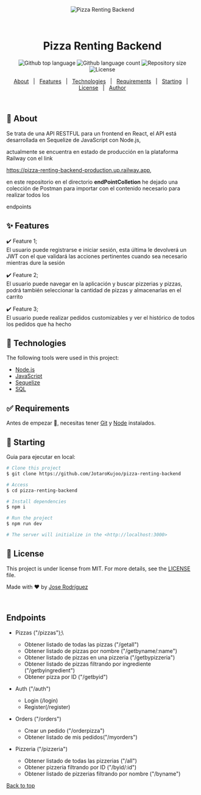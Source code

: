 <div align="center" id="top"> 
  <img src="./.github/app.gif" alt="Pizza Renting Backend" />

  &#xa0;

  <!-- <a href="https://pizzarentingbackend.netlify.app">Demo</a> -->
</div>

<h1 align="center">Pizza Renting Backend</h1>

<p align="center">
  <img alt="Github top language" src="https://img.shields.io/github/languages/top/JotaroKujoo/pizza-renting-backend?color=56BEB8">

  <img alt="Github language count" src="https://img.shields.io/github/languages/count/JotaroKujoo/pizza-renting-backend?color=56BEB8">

  <img alt="Repository size" src="https://img.shields.io/github/repo-size/JotaroKujoo/pizza-renting-backend?color=56BEB8">

  <img alt="License" src="https://img.shields.io/github/license/JotaroKujoo/pizza-renting-backend?color=56BEB8">

  <!-- <img alt="Github issues" src="https://img.shields.io/github/issues/JotaroKujoo/pizza-renting-backend?color=56BEB8" /> -->

  <!-- <img alt="Github forks" src="https://img.shields.io/github/forks/JotaroKujoo/pizza-renting-backend?color=56BEB8" /> -->

  <!-- <img alt="Github stars" src="https://img.shields.io/github/stars/JotaroKujoo/pizza-renting-backend?color=56BEB8" /> -->
</p>

<!-- Status -->

<!-- <h4 align="center"> 
	🚧  Pizza Renting Backend 🚀 Under construction...  🚧
</h4> 

<hr> -->

<p align="center">
  <a href="#dart-about">About</a> &#xa0; | &#xa0; 
  <a href="#sparkles-features">Features</a> &#xa0; | &#xa0;
  <a href="#rocket-technologies">Technologies</a> &#xa0; | &#xa0;
  <a href="#white_check_mark-requirements">Requirements</a> &#xa0; | &#xa0;
  <a href="#checkered_flag-starting">Starting</a> &#xa0; | &#xa0;
  <a href="#memo-license">License</a> &#xa0; | &#xa0;
  <a href="https://github.com/JotaroKujoo" target="_blank">Author</a>
</p>

<br>

## :dart: About ##

Se trata de una API RESTFUL para un frontend en React, el API está desarrollada en Sequelize de JavaScript con Node.js,


actualmente se encuentra en estado de producción en la plataforma Railway con el link

https://pizza-renting-backend-production.up.railway.app,


en este repositorio en el directorio **endPointColletion** he dejado una colección de Postman para importar con el contenido necesario para realizar todos los 


endpoints

## :sparkles: Features ##

:heavy_check_mark: Feature 1;\
El usuario puede registrarse e iniciar sesión, esta última le devolverá un JWT con el que validará las acciones pertinentes cuando sea necesario mientras dure la sesión 


:heavy_check_mark: Feature 2;\
El usuario puede navegar en la aplicación y buscar pizzerias y pizzas, podrá también seleccionar la cantidad de pizzas y almacenarlas en el carrito


:heavy_check_mark: Feature 3;\
El usuario puede realizar pedidos customizables y ver el histórico de todos los pedidos que ha hecho

## :rocket: Technologies ##

The following tools were used in this project:


- [Node.js](https://nodejs.org/en/)
- [JavaScript](https://developer.mozilla.org/en-US/docs/Web/JavaScript)
- [Sequelize](https://sequelize.org/)
- [SQL](https://dev.mysql.com/doc/)


## :white_check_mark: Requirements ##

Antes de empezar :checkered_flag:, necesitas tener [Git](https://git-scm.com) y [Node](https://nodejs.org/en/) instalados.

## :checkered_flag: Starting ##

Guia para ejecutar en local:


```bash
# Clone this project
$ git clone https://github.com/JotaroKujoo/pizza-renting-backend

# Access
$ cd pizza-renting-backend

# Install dependencies
$ npm i

# Run the project
$ npm run dev

# The server will initialize in the <http://localhost:3000>
```

## :memo: License ##

This project is under license from MIT. For more details, see the [LICENSE](LICENSE.md) file.


Made with :heart: by <a href="https://github.com/JotaroKujoo" target="_blank">Jose Rodríguez</a>

&#xa0;

## Endpoints ##

* Pizzas ("/pizzas");\
  - Obtener listado de todas las pizzas  ("/getall")
  - Obtener listado de pizzas por nombre ("/getbyname/:name")
  - Obtener listado de pizzas en una pizzeria ("/getbypizzeria")
  - Obtener listado de pizzas filtrando por ingrediente ("/getbyingredient")
  - Obtener pizza por ID ("/getbyid")

* Auth ("/auth")
  - Login (/login)
  - Register(/register)
* Orders ("/orders")
  - Crear un pedido ("/orderpizza")
  - Obtener listado de mis pedidos("/myorders")
* Pizzeria ("/pizzeria")
  - Obtener listado de todas las pizzerias ("/all")
  - Obtener pizzeria filtrando por ID ("/byid/:id")
  - Obtener listado de pizzerias filtrando por nombre ("/byname")

<a href="#top">Back to top</a>
